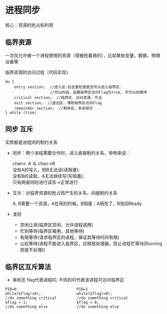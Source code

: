 # 进程同步
核心：资源的抢占和利用


## 临界资源
一次仅允许被一个进程使用的资源（得被抢着用的），比如某些变量，数据，物理设备等  

临界资源的访问过程（代码实现）

```lang=C
do {
    entry section;  //进入区:在这里检查是否可以进入临界区，
                    //可以的话，设置临界区访问Flag为true, 不可以则等待
    critical section;  //临界区，访问资源，干活
    exit section;  //退出区，清除临界区访问Flag
    remainder section;  //剩余区，多余部分
} while (true)
```


## 同步 互斥
实质都是进程间的制约关系

- 同步：两个进程需要合作时，进入直接制约关系，举例来说：  

    chan<- A 与 chan->B  
    没有A的写入，则B无法读(读阻塞);  
    没有B的读取，A无法继续写(写阻塞);  
    只有两者同时进行读写->正常进行

- 互斥：对临界资源的抢占而产生的关系，间接制约关系  

    A, B需要一个资源，A在用的时候，B阻塞；A用完了，B改回Ready
    
- 准则  
    - 空闲让进(临界区空闲，允许进程调用)
    - 忙则等待(临界区被用，其他等待)
    - 有限等待(请求临界区的进程，保证其等待时间有限)
    - 让权等待(进程不能进入临界区，应释放处理器，防止进程忙等待[Running但是不处理])


## 临界区互斥算法

- 单标志
flag代表进程ID, 不同的ID代表该进程可访问临界区
```lang=php
PID=0                           PID=1
while($flag!=0);                while($flag!=0);
//do something critical         //do something critical
$flag = 1;                      $flag = 0;           
//do something else             //do something else
```
